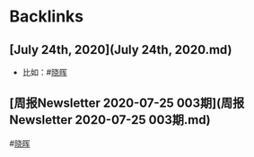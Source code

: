 
# Backlinks
## [July 24th, 2020](July 24th, 2020.md)
- 比如：#[晓晖](晓晖.md)

## [周报Newsletter 2020-07-25 003期](周报Newsletter 2020-07-25 003期.md)

#[晓晖](晓晖.md)

